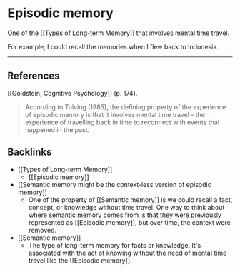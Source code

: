 # Episodic memory
One of the [[Types of Long-term Memory]] that involves mental time travel.

For example, I could recall the memories when I flew back to Indonesia.

---
## References
[[Goldstein, Cognitive Psychology]] (p. 174).
> According to Tulving (1985), the defining property of the experience of episodic memory is that it involves mental time travel - the experience of travelling back in time to reconnect with events that happened in the past.

## Backlinks
* [[Types of Long-term Memory]]
	* [[Episodic memory]]
* [[Semantic memory might be the context-less version of episodic memory]]
	* One of the property of [[Semantic memory]] is we could recall a fact, concept, or knowledge without time travel. One way to think about where semantic memory comes from is that they were previously represented as [[Episodic memory]], but over time, the context were removed.
* [[Semantic memory]]
	* The type of long-term memory for facts or knowledge. It's associated with the act of knowing without the need of mental time travel like the [[Episodic memory]].

<!-- #evergreen -->

<!-- {BearID:5D665623-BF5D-43EE-ACE8-8AD0E957442C} -->
